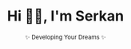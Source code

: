 <div align="center" width=480 height=270>

  # Hi 👋🏻, I'm Serkan 
  <small>✨ Developing Your Dreams ✨
 
